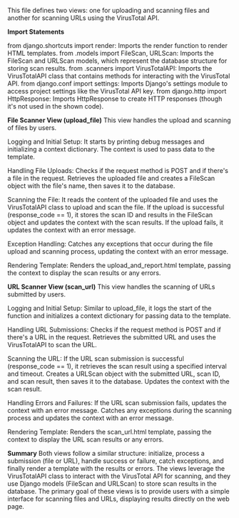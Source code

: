 This file defines two views: one for uploading and scanning files and another for scanning URLs using the VirusTotal API.

**Import Statements**

from django.shortcuts import render: Imports the render function to render HTML templates.
from .models import FileScan, URLScan: Imports the FileScan and URLScan models, which represent the database structure for storing scan results.
from .scanners import VirusTotalAPI: Imports the VirusTotalAPI class that contains methods for interacting with the VirusTotal API.
from django.conf import settings: Imports Django's settings module to access project settings like the VirusTotal API key.
from django.http import HttpResponse: Imports HttpResponse to create HTTP responses (though it's not used in the shown code).

**File Scanner View (upload_file)**
This view handles the upload and scanning of files by users.

Logging and Initial Setup: It starts by printing debug messages and initializing a context dictionary. The context is used to pass data to the template.

Handling File Uploads:
Checks if the request method is POST and if there's a file in the request.
Retrieves the uploaded file and creates a FileScan object with the file's name, then saves it to the database.

Scanning the File:
It reads the content of the uploaded file and uses the VirusTotalAPI class to upload and scan the file.
If the upload is successful (response_code == 1), it stores the scan ID and results in the FileScan object and updates the context with the scan results.
If the upload fails, it updates the context with an error message.

Exception Handling: Catches any exceptions that occur during the file upload and scanning process, updating the context with an error message.

Rendering Template: Renders the upload_and_report.html template, passing the context to display the scan results or any errors.

**URL Scanner View (scan_url)**
This view handles the scanning of URLs submitted by users.

Logging and Initial Setup: Similar to upload_file, it logs the start of the function and initializes a context dictionary for passing data to the template.

Handling URL Submissions:
Checks if the request method is POST and if there's a URL in the request.
Retrieves the submitted URL and uses the VirusTotalAPI to scan the URL.

Scanning the URL:
If the URL scan submission is successful (response_code == 1), it retrieves the scan result using a specified interval and timeout.
Creates a URLScan object with the submitted URL, scan ID, and scan result, then saves it to the database.
Updates the context with the scan result.

Handling Errors and Failures:
If the URL scan submission fails, updates the context with an error message.
Catches any exceptions during the scanning process and updates the context with an error message.

Rendering Template: Renders the scan_url.html template, passing the context to display the URL scan results or any errors.

**Summary**
Both views follow a similar structure: initialize, process a submission (file or URL), handle success or failure, catch exceptions, and finally render a template with the results or errors. The views leverage the VirusTotalAPI class to interact with the VirusTotal API for scanning, and they use Django models (FileScan and URLScan) to store scan results in the database. The primary goal of these views is to provide users with a simple interface for scanning files and URLs, displaying results directly on the web page.